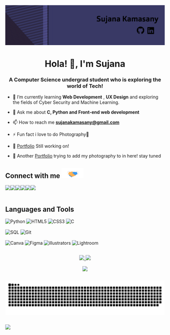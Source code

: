 <img src="https://github.com/sujana-kamasany/Profile-Assets/blob/main/gitbg2.png"/>
<h1 align="center">Hola! 👋, I'm Sujana</h1>
<h3 align="center">A Computer Science undergrad student who is exploring the world of Tech! </h3>

- 🌱 I’m currently learning **Web Development** , **UX Design** and  exploring the fields of Cyber Security and Machine Learning.

- 💬 Ask me about **C, Python and Front-end web development**

- 📫 How to reach me **sujanakamasany@gmail.com**

- ⚡ Fun fact i love to do Photography📸

- 🖤 [Portfolio](https://sujana-kamasany.github.io/) Still working on!

- 🖤 Another [Portfolio](https://sujana-kamasany.github.io/sujana-kamasany-portfolio.github.io/) trying to add my photography to in here! stay tuned

## Connect with me <img src="https://github.com/sujana-kamasany/Profile-Assets/blob/main/assets/Handshake.gif" height="32px">

<a href="https://www.linkedin.com/in/sujana--k/" target="blank" >
  <img align="left"  src="https://img.shields.io/badge/LinkedIn-0077B5?style=for-the-badge&logo=linkedin&logoColor=white" />
  </a>
<a href="https://twitter.com/sujana_kamasany" target="blank" >
    <img align="left" src="https://img.shields.io/badge/Twitter-1DA1F2?style=for-the-badge&logo=twitter&logoColor=white"/>
  </a>
  <a href="https://hashnode.com/@sujana-kamasany" target="_blank">
    <img align="left"  src="https://img.shields.io/badge/Hashnode-2962FF?style=for-the-badge&logo=hashnode&logoColor=white" />
  </a>
  <a href="https://www.instagram.com/sujana.mohan/">
    <img align="left"  src="https://img.shields.io/badge/Instagram-E4405F?style=for-the-badge&logo=instagram&logoColor=white" />
  </a>
  
  <a href="https://dev.to/sujanakamasany">
    <img align="left"src="https://img.shields.io/badge/dev.to-0A0A0A?style=for-the-badge&logo=devdotto&logoColor=white" />
  </a>
  
   <a href="https://www.polywork.com/sujana_kamasany">
    <img align="left"src="https://img.shields.io/badge/polywork-543DE0?style=for-the-badge&logo=polywork&logoColor=white" />
  
  </a>

  <br>
  <br>

## Languages and Tools

![Python](https://img.shields.io/badge/Python-FFFFFF?style=for-the-badge&logo=python&logoColor=darkgreen)
![HTML5](https://img.shields.io/badge/HTML5-E34F26?style=for-the-badge&logo=html5&logoColor=white)
![CSS3](https://img.shields.io/badge/CSS3-1572B6?style=for-the-badge&logo=css3&logoColor=white)
![C](https://img.shields.io/badge/C-00599C?style=for-the-badge&logo=c&logoColor=white)
<br>
<br>
![SQL](https://img.shields.io/badge/MySQL-005C84?style=for-the-badge&logo=mysql&logoColor=white)
![Git](https://img.shields.io/badge/Git-F05032?style=for-the-badge&logo=git&logoColor=white)
<br>
<br>
![Canva](https://img.shields.io/badge/Canva-%2320C4CB.svg?&style=for-the-badge&logo=Canva&logoColor=white)
![Figma](https://img.shields.io/badge/Figma-%69ff69.svg?&style=for-the-badge&logo=Figma&logoColor=white)
![illustrators](https://img.shields.io/badge/Adobe%20Illustrator-FF9A00?style=for-the-badge&logo=adobe%20illustrator&logoColor=white)
![Lightroom](https://img.shields.io/badge/Adobe%20Lightroom-31A8FF?style=for-the-badge&logo=Adobe%20Lightroom&logoColor=white)

##
<p align="center">
<a href="https://github.com/sujana-kamasany">
 <img height="180em"  src="https://github-readme-stats.vercel.app/api?username=sujana-kamasany&show_icons=true&theme=tokyonight&private=True&custom_title=Sujana's GitHub Stats "/> 
 <img height="180em"  src="https://github-readme-stats.vercel.app/api/top-langs/?username=sujana-kamasany&hide=css,php&layout=compact&theme=tokyonight&custom_title=Most Used Languages"/>
</a>
</p>
<p align="center">
<img align="center" src="https://github-readme-streak-stats.herokuapp.com/?user=sujana-kamasany&theme=tokyonight&private=True" />
</p>


##
<p align="center">
<img align="center" src="https://github.com/Platane/snk/raw/output/github-contribution-grid-snake.svg" />
</p>


##
  ![](https://komarev.com/ghpvc/?username=sujana-kamasany&color=6767B5)
